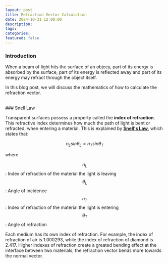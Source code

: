 ```yaml
---
layout: post
title: Refraction Vector Calculation
date: 2024-10-31 12:00:00
description:
tags:
categories:
featured: false
---
```


### Introduction <br>

When a beam of light hits the surface of an objecy, part of its energy is absorbed by the surface, part of its energy is reflected away and part of its energy may refract through the object itself. 

In this blog post, we will discuss the mathematics of how to calculate the refraction vector. 

<br> 
### Snell Law <br>

Transparent surfaces possess a property called the **index of refraction**. This refractive index determines how much the path of light is bent or refracted, when entering a material. This is explained by <u>**Snell's Law**</u>, which states that: 

$$
n_L sin \theta_L = n_T sin \theta_T
$$

where

$$n_L$$: Index of refraction of the material the light is leaving <br> 
$$\theta_L$$: Angle of incidence <br>
$$n_T$$: Index of refraction of the material the light is entering <br>
$$\theta_T$$: Angle of refraction <br>

Each medium has its own index of refraction. For example, the index of refraction of air is 1.000293, while the index of refraction of diamond is 2.417. Higher indexes of refraction create a greated bending effect at the interface between two materials; the refraction vector bends more towards the normal vector. 
